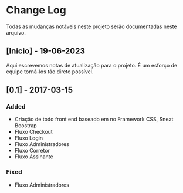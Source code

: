# Change Log

Todas as mudanças notáveis ​​neste projeto serão documentadas neste arquivo.

## [Inicio] - 19-06-2023

Aqui escrevemos notas de atualização para o projeto. É um esforço de equipe torná-los tão
direto possível.

## [0.1] - 2017-03-15

### Added

- Criação de todo front end baseado em no Framework CSS, Sneat Boostrap
- Fluxo Checkout
- Fluxo Login
- Fluxo Administradores
- Fluxo Corretor
- Fluxo Assinante

### Fixed

- Fluxo Administradores
